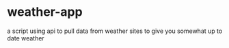 # weather-app
a script using api to pull data from weather sites to give you somewhat up to date weather
